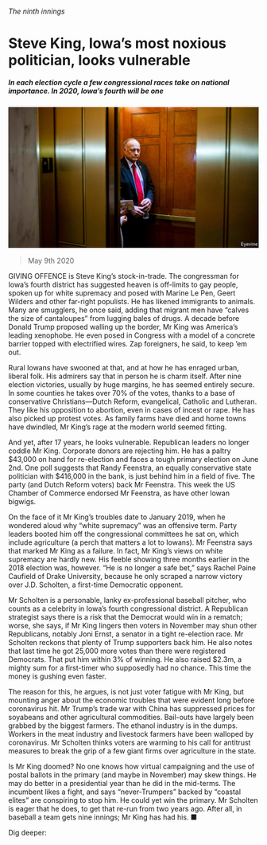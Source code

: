 ###### The ninth innings

# Steve King, Iowa’s most noxious politician, looks vulnerable 

##### In each election cycle a few congressional races take on national importance. In 2020, Iowa’s fourth will be one 

![image](images/20200509_USP003.jpg) 

> May 9th 2020 

GIVING OFFENCE is Steve King’s stock-in-trade. The congressman for Iowa’s fourth district has suggested heaven is off-limits to gay people, spoken up for white supremacy and posed with Marine Le Pen, Geert Wilders and other far-right populists. He has likened immigrants to animals. Many are smugglers, he once said, adding that migrant men have “calves the size of cantaloupes” from lugging bales of drugs. A decade before Donald Trump proposed walling up the border, Mr King was America’s leading xenophobe. He even posed in Congress with a model of a concrete barrier topped with electrified wires. Zap foreigners, he said, to keep ’em out.

Rural Iowans have swooned at that, and at how he has enraged urban, liberal folk. His admirers say that in person he is charm itself. After nine election victories, usually by huge margins, he has seemed entirely secure. In some counties he takes over 70% of the votes, thanks to a base of conservative Christians—Dutch Reform, evangelical, Catholic and Lutheran. They like his opposition to abortion, even in cases of incest or rape. He has also picked up protest votes. As family farms have died and home towns have dwindled, Mr King’s rage at the modern world seemed fitting.


And yet, after 17 years, he looks vulnerable. Republican leaders no longer coddle Mr King. Corporate donors are rejecting him. He has a paltry $43,000 on hand for re-election and faces a tough primary election on June 2nd. One poll suggests that Randy Feenstra, an equally conservative state politician with $416,000 in the bank, is just behind him in a field of five. The party (and Dutch Reform voters) back Mr Feenstra. This week the US Chamber of Commerce endorsed Mr Feenstra, as have other Iowan bigwigs.

On the face of it Mr King’s troubles date to January 2019, when he wondered aloud why “white supremacy” was an offensive term. Party leaders booted him off the congressional committees he sat on, which include agriculture (a perch that matters a lot to Iowans). Mr Feenstra says that marked Mr King as a failure. In fact, Mr King’s views on white supremacy are hardly new. His feeble showing three months earlier in the 2018 election was, however. “He is no longer a safe bet,” says Rachel Paine Caufield of Drake University, because he only scraped a narrow victory over J.D. Scholten, a first-time Democratic opponent.

Mr Scholten is a personable, lanky ex-professional baseball pitcher, who counts as a celebrity in Iowa’s fourth congressional district. A Republican strategist says there is a risk that the Democrat would win in a rematch; worse, she says, if Mr King lingers then voters in November may shun other Republicans, notably Joni Ernst, a senator in a tight re-election race. Mr Scholten reckons that plenty of Trump supporters back him. He also notes that last time he got 25,000 more votes than there were registered Democrats. That put him within 3% of winning. He also raised $2.3m, a mighty sum for a first-timer who supposedly had no chance. This time the money is gushing even faster.

The reason for this, he argues, is not just voter fatigue with Mr King, but mounting anger about the economic troubles that were evident long before coronavirus hit. Mr Trump’s trade war with China has suppressed prices for soyabeans and other agricultural commodities. Bail-outs have largely been grabbed by the biggest farmers. The ethanol industry is in the dumps. Workers in the meat industry and livestock farmers have been walloped by coronavirus. Mr Scholten thinks voters are warming to his call for antitrust measures to break the grip of a few giant firms over agriculture in the state.

Is Mr King doomed? No one knows how virtual campaigning and the use of postal ballots in the primary (and maybe in November) may skew things. He may do better in a presidential year than he did in the mid-terms. The incumbent likes a fight, and says “never-Trumpers” backed by “coastal elites” are conspiring to stop him. He could yet win the primary. Mr Scholten is eager that he does, to get that re-run from two years ago. After all, in baseball a team gets nine innings; Mr King has had his. ■

Dig deeper:


